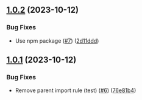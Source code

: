 ## [1.0.2](https://github.com/anthony-j-castro/eslint-config/compare/v1.0.1...v1.0.2) (2023-10-12)


### Bug Fixes

* Use npm package ([#7](https://github.com/anthony-j-castro/eslint-config/issues/7)) ([2d11ddd](https://github.com/anthony-j-castro/eslint-config/commit/2d11ddddd1ba55921dc93164c1df326fd1ebc1e0))

## [1.0.1](https://github.com/anthony-j-castro/eslint-config/compare/v1.0.0...v1.0.1) (2023-10-12)


### Bug Fixes

* Remove parent import rule (test) ([#6](https://github.com/anthony-j-castro/eslint-config/issues/6)) ([76e81b4](https://github.com/anthony-j-castro/eslint-config/commit/76e81b4ef9de1fb8cc4db205b81ce63a2e9f5129))
